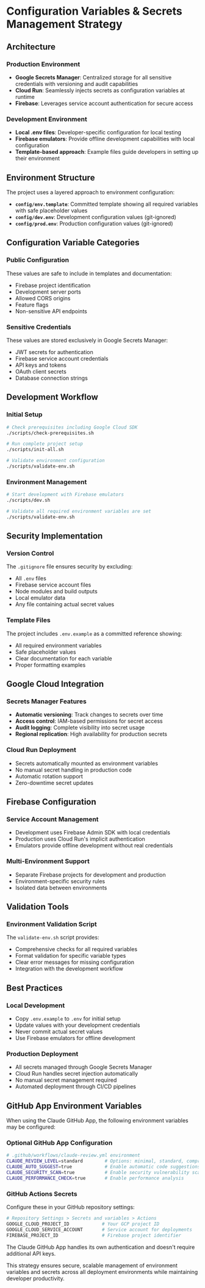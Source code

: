 # Configuration Variables & Secrets Management Strategy

## Architecture

### Production Environment
- **Google Secrets Manager**: Centralized storage for all sensitive credentials with versioning and audit capabilities
- **Cloud Run**: Seamlessly injects secrets as configuration variables at runtime
- **Firebase**: Leverages service account authentication for secure access

### Development Environment  
- **Local .env files**: Developer-specific configuration for local testing
- **Firebase emulators**: Provide offline development capabilities with local configuration
- **Template-based approach**: Example files guide developers in setting up their environment

## Environment Structure

The project uses a layered approach to environment configuration:

- **`config/env.template`**: Committed template showing all required variables with safe placeholder values
- **`config/dev.env`**: Development configuration values (git-ignored)
- **`config/prod.env`**: Production configuration values (git-ignored)

## Configuration Variable Categories

### Public Configuration
These values are safe to include in templates and documentation:
- Firebase project identification
- Development server ports
- Allowed CORS origins
- Feature flags
- Non-sensitive API endpoints

### Sensitive Credentials
These values are stored exclusively in Google Secrets Manager:
- JWT secrets for authentication
- Firebase service account credentials
- API keys and tokens
- OAuth client secrets
- Database connection strings

## Development Workflow

### Initial Setup
```bash
# Check prerequisites including Google Cloud SDK
./scripts/check-prerequisites.sh

# Run complete project setup
./scripts/init-all.sh

# Validate environment configuration
./scripts/validate-env.sh
```

### Environment Management
```bash
# Start development with Firebase emulators
./scripts/dev.sh

# Validate all required environment variables are set
./scripts/validate-env.sh
```

## Security Implementation

### Version Control
The `.gitignore` file ensures security by excluding:
- All `.env` files
- Firebase service account files
- Node modules and build outputs
- Local emulator data
- Any file containing actual secret values

### Template Files
The project includes `.env.example` as a committed reference showing:
- All required environment variables
- Safe placeholder values
- Clear documentation for each variable
- Proper formatting examples

## Google Cloud Integration

### Secrets Manager Features
- **Automatic versioning**: Track changes to secrets over time
- **Access control**: IAM-based permissions for secret access
- **Audit logging**: Complete visibility into secret usage
- **Regional replication**: High availability for production secrets

### Cloud Run Deployment
- Secrets automatically mounted as environment variables
- No manual secret handling in production code
- Automatic rotation support
- Zero-downtime secret updates

## Firebase Configuration

### Service Account Management
- Development uses Firebase Admin SDK with local credentials
- Production uses Cloud Run's implicit authentication
- Emulators provide offline development without real credentials

### Multi-Environment Support
- Separate Firebase projects for development and production
- Environment-specific security rules
- Isolated data between environments

## Validation Tools

### Environment Validation Script
The `validate-env.sh` script provides:
- Comprehensive checks for all required variables
- Format validation for specific variable types
- Clear error messages for missing configuration
- Integration with the development workflow

## Best Practices

### Local Development
- Copy `.env.example` to `.env` for initial setup
- Update values with your development credentials
- Never commit actual secret values
- Use Firebase emulators for offline development

### Production Deployment
- All secrets managed through Google Secrets Manager
- Cloud Run handles secret injection automatically
- No manual secret management required
- Automated deployment through CI/CD pipelines

## GitHub App Environment Variables

When using the Claude GitHub App, the following environment variables may be configured:

### Optional GitHub App Configuration

```bash
# .github/workflows/claude-review.yml environment
CLAUDE_REVIEW_LEVEL=standard        # Options: minimal, standard, comprehensive
CLAUDE_AUTO_SUGGEST=true            # Enable automatic code suggestions
CLAUDE_SECURITY_SCAN=true           # Enable security vulnerability scanning
CLAUDE_PERFORMANCE_CHECK=true       # Enable performance analysis
```

### GitHub Actions Secrets

Configure these in your GitHub repository settings:

```bash
# Repository Settings > Secrets and variables > Actions
GOOGLE_CLOUD_PROJECT_ID            # Your GCP project ID
GOOGLE_CLOUD_SERVICE_ACCOUNT       # Service account for deployments
FIREBASE_PROJECT_ID                # Firebase project identifier
```

The Claude GitHub App handles its own authentication and doesn't require additional API keys.

This strategy ensures secure, scalable management of environment variables and secrets across all deployment environments while maintaining developer productivity.
